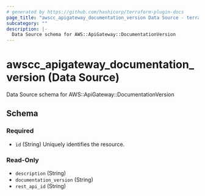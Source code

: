 ```yaml
---
# generated by https://github.com/hashicorp/terraform-plugin-docs
page_title: "awscc_apigateway_documentation_version Data Source - terraform-provider-awscc"
subcategory: ""
description: |-
  Data Source schema for AWS::ApiGateway::DocumentationVersion
---
```


# awscc_apigateway_documentation_version (Data Source)

Data Source schema for AWS::ApiGateway::DocumentationVersion



<!-- schema generated by tfplugindocs -->
## Schema

### Required

- `id` (String) Uniquely identifies the resource.

### Read-Only

- `description` (String)
- `documentation_version` (String)
- `rest_api_id` (String)
